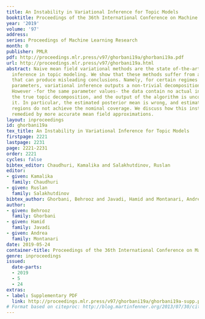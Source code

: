 ```yaml
---
title: An Instability in Variational Inference for Topic Models
booktitle: Proceedings of the 36th International Conference on Machine Learning
year: '2019'
volume: '97'
address: 
series: Proceedings of Machine Learning Research
month: 0
publisher: PMLR
pdf: http://proceedings.mlr.press/v97/ghorbani19a/ghorbani19a.pdf
url: http://proceedings.mlr.press/v97/ghorbani19a.html
abstract: Naive mean field variational methods are the state of-the-art approach to
  inference in topic modeling. We show that these methods suffer from an instability
  that can produce misleading conclusions. Namely, for certain regimes of the model
  parameters, variational inference outputs a non-trivial decomposition into topics.
  However -for the same parameter values- the data contain no actual information about
  the true topic decomposition, and the output of the algorithm is uncorrelated with
  it. In particular, the estimated posterior mean is wrong, and estimated credible
  regions do not achieve the nominal coverage. We discuss how this instability is
  remedied by more accurate mean field approximations.
layout: inproceedings
id: ghorbani19a
tex_title: An Instability in Variational Inference for Topic Models
firstpage: 2221
lastpage: 2231
page: 2221-2231
order: 2221
cycles: false
bibtex_editor: Chaudhuri, Kamalika and Salakhutdinov, Ruslan
editor:
- given: Kamalika
  family: Chaudhuri
- given: Ruslan
  family: Salakhutdinov
bibtex_author: Ghorbani, Behrooz and Javadi, Hamid and Montanari, Andrea
author:
- given: Behrooz
  family: Ghorbani
- given: Hamid
  family: Javadi
- given: Andrea
  family: Montanari
date: 2019-05-24
container-title: Proceedings of the 36th International Conference on Machine Learning
genre: inproceedings
issued:
  date-parts:
  - 2019
  - 5
  - 24
extras:
- label: Supplementary PDF
  link: http://proceedings.mlr.press/v97/ghorbani19a/ghorbani19a-supp.pdf
# Format based on citeproc: http://blog.martinfenner.org/2013/07/30/citeproc-yaml-for-bibliographies/
---
```

